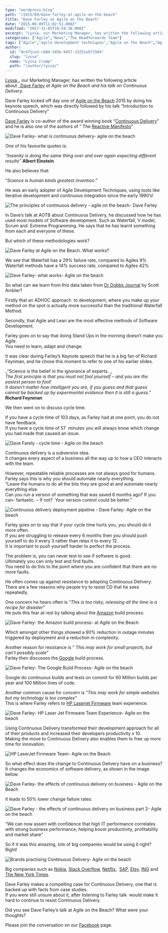 ```yaml
---
type: "wordpress-blog"
path: "/2015/09/dave-farley-at-agile-on-the-beach"
title: "Dave Farley at Agile on the Beach"
date: "2015-09-09T11:02:51.000Z"
modified: "2017-11-03T10:54:30.000Z"
excerpt: "Lyssa, our Marketing Manager, has written the following article about Dave Farley at Agile on the Beach and his talk on Continuous Delivery. Dave Farley kicked off day one of Agile on the Beach 2015 by doing his keynote speech, which was directly followed by his talk “Introduction to Continuous Delivery” Dave Farley is co-author of the award …"
categories: ["Agile","News","The Headforwards Team"]
tags: ["Agile","agile development techniques","Agile on the Beach","Agile on the Beach 2015","albert einstein","amazon build process","AOTB","continuous delivery","dave farley","dave farley at agile on the beach","extreme programming","google build process","iteration","iterative development","keynote","principles of continuous delivery","scrum","Software","software development","the effect on business","v model","waterfall","xp"]
author:
  id: "0c471ce3-c08d-545b-9457-33251e971504"
  slug: "lyssa"
  name: "Lyssa Crump"
  path: "/author/lyssa/"
---
```

[Lyssa](https://uk.linkedin.com/in/lyssafeecrump)_, our Marketing Manager, has written the following article about _[Dave Farley](https://twitter.com/davefarley77) _at Agile on the Beach and his talk on Continuous Delivery._

Dave Farley kicked off day one of [Agile on the Beach](http://agileonthebeach.com/) 2015 by doing his keynote speech, which was directly followed by his talk “Introduction to Continuous Delivery”

[Dave Farley](http://www.davefarley.net) is co-author of the award winning book “[Continuous Delivery](http://www.amazon.com/Continuous-Delivery-Deployment-Automation-Addison-Wesley/dp/0321601912)” and he is also one of the authors of ” The [Reactive Manifesto](http://www.reactivemanifesto.org/)”

![Dave Farley- what is continuous delivery- agile on the beach ](//headforwards.com/wp-content/uploads/2015/09/Dave-Farley-continuous-delivery-at-Agile-on-the-Beach.jpg)

One of his favourite quotes is:

_“Insanity is doing the same thing over and over again expecting different results”_ **Albert Einstein**

He also believes that:

“_Science is human kinds greatest invention_.”

He was an early adopter of Agile Development Techniques, using tools like iterative development and continuous integration since the early 1990’s!

![The principles of continuous delivery - agile on the beach- Dave Farley ](//headforwards.com/wp-content/uploads/2015/09/Dave-Farley-the-principles-of-continuous-delivery-at-AOTB.jpg)

In Dave’s talk at AOTB about Continuous Delivery, he discussed how he has used most models of Software development. Such as Waterfall, V model, Scrum and  Extreme Programming. He says that he has learnt something from each and everyone of these.

But which of these methodologies work?

![Dave Farley at Agile on the Beach. What works?](//headforwards.com/wp-content/uploads/2015/09/Dave-Farley-at-Agile-on-the-Beach-what-works.jpg)

We see that Waterfall has a 29% failure rate, compared to Agiles 9%  
Waterfall methods have a 14% success rate, compared to Agiles 42%

![Dave Farley- what works- Agile on the beach](//headforwards.com/wp-content/uploads/2015/09/Dave-Farley-Agile-on-the-beach-what-works-more-datas.jpg)

So what can we learn from this data taken from [Dr Dobbs Journal](http://www.drdobbs.com/author/Scott-Ambler) by Scott Ambler?

Firstly that an ADHOC approach  to development, where you make up your method on the spot is actually more successful than the traditional Waterfall Method.

Secondly, that Agile and Lean are the most effective methods of Software Development.

Farley goes on to say that doing Stand Ups in the morning doesn’t make you Agile.  
You need to learn, adapt and change.

It was clear during Farley’s Keynote speech that he is a big fan of Richard Feynman, and he chose this moment to refer to one of his earlier slides.

_“Science is the belief in the ignorance of experts. _  
_The first principle is that you must not fool yourself – and you are the easiest person to fool!_  
_It doesn’t matter how intelligent you are, if you guess and that guess cannot be backed up by experimental evidence then it is still a guess.”_  
**Richard Feynman**

We then went on to discuss cycle time.

If you have a cycle time of 103 days, as Farley had at one point, you do not have feedback.  
If you have a cycle time of 57  minutes you will always know which change you had made that caused an issue.

![Dave Farely - cycle time - Agile on the beach ](//headforwards.com/wp-content/uploads/2015/09/Dave-Farley-Continuous-Delivery-at-Agile-on-the-beach.jpg)

Continuous delivery is a subversive idea.  
It changes every aspect of a business all the way up to how a CEO interacts with the team.

However, repeatable reliable processes are not always good for humans. Farley says this is why you should automate nearly everything.  
“Leave the humans to do all the bits they are good at and automate nearly everything else.  
Can you run a version of something that was saved 6 months ago? If you can- fantastic. – If not?  Your version control could be better.”

![Continuous delivery deployment pipeline - Dave Farley- Agile on the beach](//headforwards.com/wp-content/uploads/2015/09/Dave-Farley-Agile-on-the-beach-Continuous-Delivery-Process.jpg)

Farley goes on to say that if your cycle time hurts you, you should do it more often.  
If you are struggling to release every 6 months then you should push yourself to do it every 3 rather than relax it to every 12.  
It is important to push yourself harder to perfect the process.

The problem is, you can never test to see if software is good.  
Ultimately you can only test and find faults.  
You need to do this to the point where you are confident that there are no more faults.

He often comes up against resistance to adopting Continuous Delivery.  
There are a few reasons why people try to resist CD that he sees repeatedly.

One concern he hears often is “_This is too risky, releasing all the time is a recipe for disaster_”  
He puts this fear at rest by talking about the [Amazon](http://www.amazon.co.uk/) build process:

![Dave Farley- the Amazon build process- at Agile on the Beach](//headforwards.com/wp-content/uploads/2015/09/Dave-Farley-The-Amazon-Build-Process-Agile-on-the-beach.jpg)

Which amongst other things showed a 90% reduction in outage minutes triggered by deployment and a reduction in complexity.

Another reason for resistance is ” _This may work for small projects, but can’t possibly scale_”  
Farley then discusses the [Google](https://www.google.co.uk/) build process.

![Dave Farley- The Google Build Process- Agile on the beach ](//headforwards.com/wp-content/uploads/2015/09/Dave-Farley-The-Google-Build-Process-AOTB.jpg)

Google do continuous builds and tests on commit for 60 Million builds per year and 100 Million lines of code.

Another common cause for concern is “_This may work for simple websites but my technology is too complex”_  
This is where Farley refers to [HP Laserjet Firmware](http://www.hp.com/country/us/en/uc/welcome.html) team experience.

![Dave Farley- HP Laser Jet Firmware Team Experience- Agile on the beach ](//headforwards.com/wp-content/uploads/2015/09/Dave-Farley-HP-Laserjet-firmware-team-experience-agile-on-the-beach.jpg)

Using Continuous Delivery transformed their development approach for all of their products and increased their developers productivity x 10.  
Making the move to Continuous Delivery also enables them to free up more time for innovation.

![HP LaserJet Firmware Team- Agile on the Beach ](//headforwards.com/wp-content/uploads/2015/09/Dave-Farley-HP-Laser-Jet-Firmware-team-2008-v-2011-Agile-on-the-Beach.jpg)

So what effect does the change to Continuous Delivery have on a business?  
It changes the economics of software delivery, as shown in the image below.

![Dave Farley- the effects of continuous delivery on business - Agile on the Beach](//headforwards.com/wp-content/uploads/2015/09/Dave-Farley-the-effects-on-business-agile-on-the-beach.jpg)

It leads to 50% lower change failure rates.

![Dave Farley - the effects of continuous delivery on business part 2- Agile on the beach](//headforwards.com/wp-content/uploads/2015/09/Dave-Farley-the-effect-on-business-part-2-agile-on-the-beach.jpg)

“We can now assert with confidence that high IT performance correlates with strong business performance, helping boost productivity, profitability and market share”

So if it was this amazing, lots of big companies would be using it right? Right!

![Brands practising Continuous Delivery- Agile on the beach ](//headforwards.com/wp-content/uploads/2015/09/Dave-Farley-who-practices-continuous-delivery-AOTB.jpg)

Big companies such as [Nokia](http://www.nokia.com/en_int), [Stack Overflow](http://stackoverflow.com/), [Netflix](https://www.netflix.com/gb/),  [SAP](http://go.sap.com/index.html), [Etsy](https://www.etsy.com/uk/), [ING](http://www.ing.com/en.htm) and [The New York Times](http://www.nytimes.com/).

Dave Farley makes a compelling case for Continuous Delivery, one that is backed up with facts from case studies.  
If you were still unsure about it, after listening to Farley talk  would make it hard to continue to resist Continuous Delivery.

Did you see Dave Farley’s talk at Agile on the Beach? What were your thoughts?

Please join the conversation on our [Facebook](https://www.facebook.com/headforwards) page.
